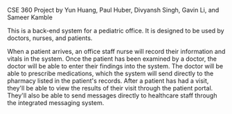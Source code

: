 CSE 360 Project by Yun Huang, Paul Huber, Divyansh Singh, Gavin Li, and Sameer Kamble

This is a back-end system for a pediatric office. It is designed to be used by doctors, nurses, and patients. 

When a patient arrives, an office staff nurse will record their information and vitals in the system.
Once the patient has been examined by a doctor, the doctor will be able to enter their findings into the system. The doctor will be able to prescribe medications, which the system will send directly to the pharmacy listed in the patient's records. 
After a patient has had a visit, they'll be able to view the results of their visit through the patient portal. They'll also be able to send messages directly to healthcare staff through the integrated messaging system.
